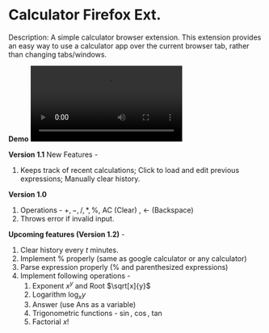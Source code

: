# Calculator Firefox Ext.

Description: A simple calculator browser extension. This extension provides an easy way to use a calculator app over the current browser tab, rather than changing tabs/windows.

**Demo**
![Untitled](CalcDemo.mp4)

**Version 1.1**
New Features - 
1. Keeps track of recent calculations; Click to load and edit previous expressions; Manually clear history.

**Version 1.0**
1. Operations  - $+, -, /, *, \%$, AC (Clear) , ← (Backspace)
2. Throws error if invalid input.

**Upcoming features (Version 1.2)** - 
1. Clear history every $t$ minutes.
2. Implement % properly (same as google calculator or any calculator)
3. Parse expression properly (% and parenthesized expressions)
4. Implement following operations -
    1. Exponent $x^y$ and Root $\sqrt[x]{y}$
    2. Logarithm $\log_xy$
    3. Answer (use Ans as a variable)
    4. Trigonometric functions - $\sin$, $\cos$, $\tan$
    5. Factorial $x!$
